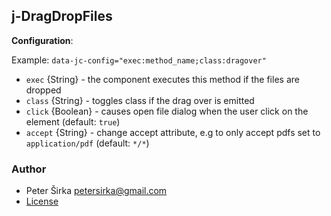 ## j-DragDropFiles

__Configuration__:

Example: `data-jc-config="exec:method_name;class:dragover"`

- `exec` {String} - the component executes this method if the files are dropped
- `class` {String} - toggles class if the drag over is emitted
- `click` {Boolean} - causes open file dialog when the user click on the element (default: `true`)
- `accept` {String} - change accept attribute, e.g to only accept pdfs set to `application/pdf` (default: `*/*`)

### Author

- Peter Širka <petersirka@gmail.com>
- [License](https://www.totaljs.com/license/)